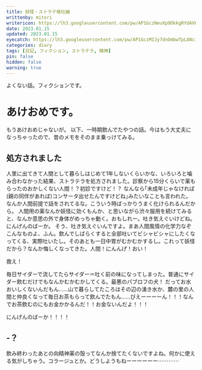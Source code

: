 ```yaml
---
title: 妖怪・ストラテ嘔吐鼬
writtenby: mitori
writericon: https://lh3.googleusercontent.com/pw/AP1GczNeuXp9DkkgRYUAVLpBQ5p86tIPlGBZTqeGdFkd3TSFo4Gwm81qaa3j9p0-XMVMilkKqxEIsrSRBdazwscW7i7zDWcS5kCj-5xbaKFdRQ_v19RQIuB9ZH7QTuGx2LeQWjpEvgI_4lCcjNrOor53aDO4=w400-h400-s-no
date: 2023.01.15
updated: 2023.01.15
eyecatch: https://lh3.googleusercontent.com/pw/AP1GczMIJy7dnOmbwTpLANciKOKu8BLJXIZADwb9jc7TJSEKq1q2awhBp1-d3Yw7P4efjm-KBkO1iZmTsrMhIsRz2g2b94apuusjYu9WyjWFQHl2VPqq2SUjiwnK32wkxCEkgoj0z3k4NG3qa5MBDU6HOT8F=w1600-h838-s-no
categories: diary
tags: [日記, フィクション, ストラテラ, 精神]
pin: false
hidden: false
warning: true
---
```


よくない話。フィクションです。

# あけおめです。
もうあけおめじゃないが。
以下、一時期飲んでたやつの話。今はもう大丈夫になっちゃったので、昔のメモをそのまま乗っけてみる。

## 処方されました
人里に出てきて人間として暮らしはじめて1年しないくらいかな、いろいろと噛み合わなかった結果、ストラテラを処方されました。診察から15分くらいで薬もらったのおかしくない人間！？初診ですけど！？
なんなら｢未成年じゃなければ(親の同伴があれば)コンサータ出せたんですけどね｣みたいなことも言われた。なんか人間前提で話をされてるな。こういう時ばっかりうまく化けられるんだから。
人間用の薬なんか妖怪に効くもんか、と思いながら渋々服用を続けてみると、なんか意思の外で身体がめっちゃ動く。おもしれー。吐き気えぐいけどね。にんげんのばーか。
そう、吐き気えぐいんですよ。まあ人間風情の化学力なぞこんなものよ、ふん。飲んでしばらくすると全部吐いてビシャビシャにしたくなってくる、実際吐いたし。そのあとも一日中胃がむかむかするし。これって妖怪だから？なんか悔しくなってきた。人間！にんんげ！おい！

救え！

毎日サイダーで流してたらサイダー＝吐く前の味になってしまった。普通にサイダー飲むだけでもなんかむかむかしてくる。最悪のパブロフの犬！
だってお水おいしくないんだもん……山で暮らしてたころはその辺の湧き水か、麓の里の人間と仲良くなって毎日お茶もらって飲んでたもん……びえーーーーん！！！なんでお茶飲むのにもお金かかるんだ！！お金ないんだよ！！！

にんげんのばーか！！！！

## -？
飲み終わったあとの向精神薬の殻ってなんか捨てたくないですよね。何かに使える気がしちゃう。コラージュとか。どうしようもねーーーーーー⋯⋯⋯⋯